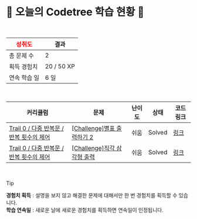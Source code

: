 # 🌲 오늘의 Codetree 학습 현황 🌲

<br />

| <span style="color:red;display:block;text-align:center;"> **성취도**</span> | 결과 |
|---|---|
| 총 문제 수 | 2 |
| 획득 경험치 | 20 / 50 XP |
| 연속 학습 일 | 6 일 |

<br />

|커리큘럼|문제|난이도|상태|코드 링크|
|---|---|---|---|---|
|[Trail 0 / 다중 반복문 / 반복 횟수의 제어](https://www.codetree.ai/trail-info/codetree-101/)|[[Challenge]별표 출력하기 2](https://www.codetree.ai/trails/complete/curated-cards/nl-pre-dependent-loops-1/)|쉬움|Solved|[링크](https://github.com/0802222/CodeTree/blob/main/250919/%EB%B3%84%ED%91%9C%20%EC%B6%9C%EB%A0%A5%ED%95%98%EA%B8%B0%202/print-star-2.java)|
|[Trail 0 / 다중 반복문 / 반복 횟수의 제어](https://www.codetree.ai/trail-info/codetree-101/)|[[Challenge]직각 삼각형 출력](https://www.codetree.ai/trails/complete/curated-cards/nl-pre-dependent-loops-2/)|쉬움|Solved|[링크](https://github.com/0802222/CodeTree/blob/main/250919/%EC%A7%81%EA%B0%81%20%EC%82%BC%EA%B0%81%ED%98%95%20%EC%B6%9C%EB%A0%A5/Right-triangle-and-output.java)|


<br />

> [!TIP]
> **경험치 획득** : 설명을 보지 않고 해결한 문제에 대해서만 한 번 경험치를 획득할 수 있습니다.  
> **학습 연속일** : 새로운 날에 새로운 경험치를 획득하면 연속일이 인정됩니다.

